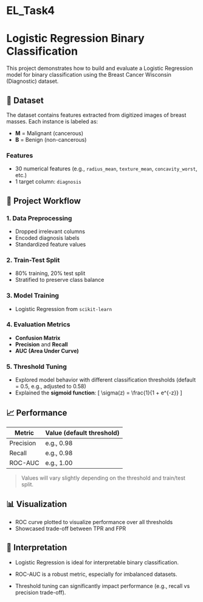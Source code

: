 # EL_Task4

# Logistic Regression Binary Classification

This project demonstrates how to build and evaluate a Logistic Regression model for binary classification using the Breast Cancer Wisconsin (Diagnostic) dataset.

## 📂 Dataset

The dataset contains features extracted from digitized images of breast masses. Each instance is labeled as:

- **M** = Malignant (cancerous)
- **B** = Benign (non-cancerous)

### Features

- 30 numerical features (e.g., `radius_mean`, `texture_mean`, `concavity_worst`, etc.)
- 1 target column: `diagnosis`

## 🧪 Project Workflow

### 1. Data Preprocessing
- Dropped irrelevant columns
- Encoded diagnosis labels
- Standardized feature values

### 2. Train-Test Split
- 80% training, 20% test split
- Stratified to preserve class balance

### 3. Model Training
- Logistic Regression from `scikit-learn`

### 4. Evaluation Metrics
- **Confusion Matrix**
- **Precision** and **Recall**
- **AUC (Area Under Curve)**

### 5. Threshold Tuning
- Explored model behavior with different classification thresholds (default = 0.5, e.g., adjusted to 0.58)
- Explained the **sigmoid function**:
  \[
  \sigma(z) = \frac{1}{1 + e^{-z}}
  \]

## 📈 Performance

| Metric        | Value (default threshold) |
|---------------|---------------------------|
| Precision     | e.g., 0.98                 |
| Recall        | e.g., 0.98                 |
| ROC-AUC       | e.g., 1.00                 |

> Values will vary slightly depending on the threshold and train/test split.

## 📊 Visualization

- ROC curve plotted to visualize performance over all thresholds
- Showcased trade-off between TPR and FPR

## 🧠 Interpretation
- Logistic Regression is ideal for interpretable binary classification.

- ROC-AUC is a robust metric, especially for imbalanced datasets.

- Threshold tuning can significantly impact performance (e.g., recall vs precision trade-off).
